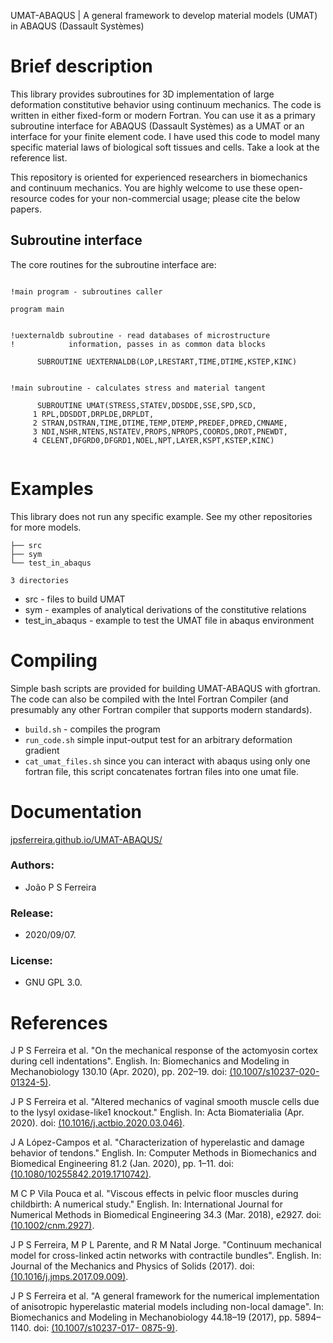 UMAT-ABAQUS | A general framework to develop material models (UMAT) in ABAQUS (Dassault Systèmes)

# Brief description

This library provides subroutines for 3D implementation of large deformation constitutive behavior using continuum mechanics. The code is written in either fixed-form or modern Fortran. You can use it as a primary subroutine interface for ABAQUS (Dassault Systèmes) as a UMAT or an interface for your finite element code. I have used this code to model many specific material laws of biological soft tissues and cells. Take a look at the reference list. 

This repository is oriented for experienced researchers in biomechanics and continuum mechanics. You are highly welcome to use these open-resource codes for your non-commercial usage; please cite the below papers.

## Subroutine interface

The core routines for the subroutine interface are:

```Fortran

!main program - subroutines caller

program main


!uexternaldb subroutine - read databases of microstructure 
!            information, passes in as common data blocks

      SUBROUTINE UEXTERNALDB(LOP,LRESTART,TIME,DTIME,KSTEP,KINC)


!main subroutine - calculates stress and material tangent

      SUBROUTINE UMAT(STRESS,STATEV,DDSDDE,SSE,SPD,SCD,
     1 RPL,DDSDDT,DRPLDE,DRPLDT,
     2 STRAN,DSTRAN,TIME,DTIME,TEMP,DTEMP,PREDEF,DPRED,CMNAME,
     3 NDI,NSHR,NTENS,NSTATEV,PROPS,NPROPS,COORDS,DROT,PNEWDT,
     4 CELENT,DFGRD0,DFGRD1,NOEL,NPT,LAYER,KSPT,KSTEP,KINC)


```

# Examples

This library does not run any specific example. See my other repositories for more models. 

```
├── src
├── sym
└── test_in_abaqus

3 directories
```

* src - files to build UMAT
* sym - examples of analytical derivations of the constitutive relations
* test_in_abaqus - example to test the UMAT file in abaqus environment

# Compiling

Simple bash scripts are provided for building UMAT-ABAQUS with gfortran. The code can also be compiled with the Intel Fortran Compiler (and presumably any other Fortran compiler that supports modern standards).

- ```build.sh``` - compiles the program
- ```run_code.sh``` simple input-output test for an arbitrary deformation gradient
- ```cat_umat_files.sh``` since you can interact with abaqus using only one fortran file, this script concatenates fortran files into one umat file.

# Documentation

[jpsferreira.github.io/UMAT-ABAQUS/](https://jpsferreira.github.io/UMAT-ABAQUS/)

### Authors:
  * João P S Ferreira 
  
### Release:
  * 2020/09/07.

### License:
  * GNU GPL 3.0.  


# References

J P S Ferreira et al. "On the mechanical response of the actomyosin cortex during cell indentations". English. In: Biomechanics and Modeling in Mechanobiology 130.10 (Apr. 2020), pp. 202–19. doi: [(10.1007/s10237-020-01324-5)](https://link.springer.com/article/10.1007%2Fs10237-020-01324-5).

J P S Ferreira et al. "Altered mechanics of vaginal smooth muscle cells due to the lysyl oxidase-like1 knockout." English. In: Acta Biomaterialia (Apr. 2020). doi: [(10.1016/j.actbio.2020.03.046)](https://doi.org/10.1016/j.actbio.2020.03.046).

J A López-Campos et al. "Characterization of hyperelastic and damage behavior of tendons." English. In: Computer Methods in Biomechanics and Biomedical Engineering 81.2 (Jan. 2020), pp. 1–11. doi: [(10.1080/10255842.2019.1710742)](https://doi.org/10.1080/10255842.2019.1710742).

M C P Vila Pouca et al. "Viscous effects in pelvic floor muscles during childbirth: A numerical study." English. In: International Journal for Numerical Methods in Biomedical Engineering 34.3 (Mar. 2018), e2927. doi: [(10.1002/cnm.2927)](https://doi.org/10.1002/cnm.2927). 

J P S Ferreira, M P L Parente, and R M Natal Jorge. "Continuum mechanical model for cross-linked actin networks with contractile bundles". English. In: Journal of the Mechanics and Physics of Solids (2017). doi: [(10.1016/j.jmps.2017.09.009)](https://doi.org/10.1016/j.jmps.2017.09.009).

J P S Ferreira et al. "A general framework for the numerical implementation of anisotropic hyperelastic material models including non-local damage". In: Biomechanics and Modeling in Mechanobiology 44.18–19 (2017), pp. 5894–1140. doi: [(10.1007/s10237-017- 0875-9)](https://link.springer.com/article/10.1007/s10237-017-0875-9).